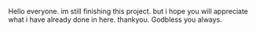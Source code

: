 Hello everyone. im still finishing this project. but i hope you will appreciate what i have already done in here. thankyou. Godbless you always.
